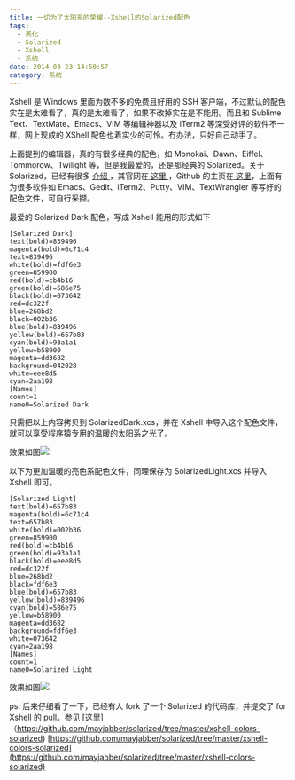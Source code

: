 ```yaml
---
title: 一切为了太阳系的荣耀--Xshell的Solarized配色
tags:
  - 美化
  - Solarized
  - Xshell
  - 系统
date: 2014-03-23 14:50:57
category: 系统
---
```


Xshell 是 Windows 里面为数不多的免费且好用的 SSH 客户端，不过默认的配色实在是太难看了，真的是太难看了，如果不改掉实在是不能用。而且和 Sublime Text、TextMate、Emacs、VIM 等编辑神器以及 iTerm2 等深受好评的软件不一样，网上现成的 XShell 配色也着实少的可怜。冇办法，只好自己动手了。

上面提到的编辑器，真的有很多经典的配色，如 Monokai、Dawn、Eiffel、Tommorow、Twilight 等，但是我最爱的，还是那经典的 Solarized。关于 Solarized，已经有很多 [ 介绍 ](http://www.dblotus.com/?p=1524)，其官网在[ 这里 ](http://ethanschoonover.com/solarized)，Github 的主页在[ 这里](https://github.com/altercation/solarized)，上面有为很多软件如 Emacs、Gedit、iTerm2、Putty、VIM、TextWrangler 等写好的配色文件，可自行采撷。

最爱的 Solarized Dark 配色，写成 Xshell 能用的形式如下
```
[Solarized Dark]
text(bold)=839496
magenta(bold)=6c71c4
text=839496
white(bold)=fdf6e3
green=859900
red(bold)=cb4b16
green(bold)=586e75
black(bold)=073642
red=dc322f
blue=268bd2
black=002b36
blue(bold)=839496
yellow(bold)=657b83
cyan(bold)=93a1a1
yellow=b58900
magenta=dd3682
background=042028
white=eee8d5
cyan=2aa198
[Names]
count=1
name0=Solarized Dark

```

只需把以上内容拷贝到 SolarizedDark.xcs，并在 Xshell 中导入这个配色文件，就可以享受程序猿专用的温暖的太阳系之光了。

效果如图![](/images/SD.png)

以下为更加温暖的亮色系配色文件，同理保存为 SolarizedLight.xcs 并导入 Xshell 即可。

```
[Solarized Light]
text(bold)=657b83
magenta(bold)=6c71c4
text=657b83
white(bold)=002b36
green=859900
red(bold)=cb4b16
green(bold)=93a1a1
black(bold)=eee8d5
red=dc322f
blue=268bd2
black=fdf6e3
blue(bold)=657b83
yellow(bold)=839496
cyan(bold)=586e75
yellow=b58900
magenta=dd3682
background=fdf6e3
white=073642
cyan=2aa198
[Names]
count=1
name0=Solarized Light

```
效果如图![](/images/SL.png)

ps: 后来仔细看了一下，已经有人 fork 了一个 Solarized 的代码库，并提交了 for Xshell 的 pull。参见
[这里]（https://github.com/mayjabber/solarized/tree/master/xshell-colors-solarized) [https://github.com/mayjabber/solarized/tree/master/xshell-colors-solarized](https://github.com/mayjabber/solarized/tree/master/xshell-colors-solarized)
